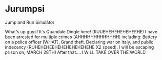 # Jurumpsi

Jump and Run Simulator 

What's up guys! It's Quandale Dingle here! (RUUEHEHEHEHEHEEHE) I have been arrested for multiple crimes (AHHHHHHHHHHHHH) including: Battery on a police officer (WHAT), Grand theft, Declaring war on Italy, and public indecency (RUHEHEHEEHEHEHEHEHEHEHE X2 speed). I will be escaping prison on, MARCH 28TH! After that.... I WILL TAKE OVER THE WORLD
